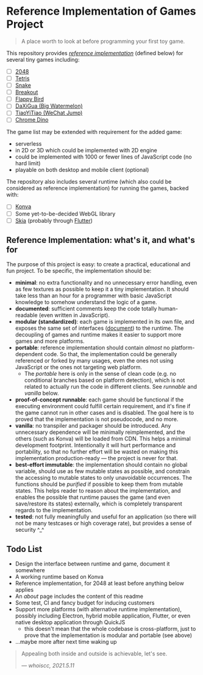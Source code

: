 # Reference Implementation of Games Project

> A place worth to look at before programming your first toy game.

This repository provides *[reference implementation][ref-impl]* (defined below) for 
several tiny games including:
- [ ] [2048][2048]
- [ ] [Tetris][tetris]
- [ ] [Snake][snake]
- [ ] [Breakout][breakout]
- [ ] [Flappy Bird][flappy-bird]
- [ ] [DaXiGua (Big Watermelon)][daxigua]
- [ ] [TiaoYiTiao (WeChat Jump)][tiaoyitiao]
- [ ] [Chrome Dino][chrome-dino]

[ref-impl]: https://en.wikipedia.org/wiki/Reference_implementation
[2048]: https://github.com/gabrielecirulli/2048
[tetris]: https://en.wikipedia.org/wiki/Tetris
[snake]: https://en.wikipedia.org/wiki/Snake_(video_game_genre)
[breakout]: https://en.wikipedia.org/wiki/Breakout_(video_game)
[flappy-bird]: https://en.wikipedia.org/wiki/Flappy_Bird
[daxigua]: https://github.com/liyupi/daxigua
[tiaoyitiao]: https://zh.wikipedia.org/wiki/%E8%B7%B3%E4%B8%80%E8%B7%B3
[chrome-dino]: https://en.wikipedia.org/wiki/Dinosaur_Game

The game list may be extended with requirement for the added game:
* serverless
* in 2D or 3D which could be implemented with 2D engine
* could be implemented with 1000 or fewer lines of JavaScript code (no hard limit)
* playable on both desktop and mobile client (optional)

The repository also includes several runtime (which also could be considered as 
reference implementation) for running the games, backed with:
- [ ] [Konva][konva]
- [ ] Some yet-to-be-decided WebGL library
- [ ] [Skia][skia] (probably through [Flutter][flutter])

[konva]: https://konvajs.org/
[skia]: https://skia.org/
[flutter]: https://flutter.dev/

<!-- todo: explain runtime not production-ready, so not good for fork & add custom
game prototype, and expect it to work. welcome pr -->

## Reference Implementation: what's it, and what's for

The purpose of this project is easy: to create a practical, educational and fun
project. To be specific, the implementation should be:
* **minimal**: no extra functionality and no unnecessary error handling, even as few
  textures as possible to keep it a tiny implementation. It should take less than an
  hour for a programmer with basic JavaScript knowledge to somehow understand the
  logic of a game.
* **documented**: sufficient comments keep the code totally human-readable (even 
  written in JavaScript).
* **modular (standardized)**: each game is implemented in its own file, and exposes
  the same set of interfaces ([document][game-interface-doc]) to the runtime. The 
  decoupling of games and runtime makes it easier to support more games and more 
  platforms.
* **portable**: reference implementation should contain *almost* no 
  platform-dependent code. So that, the implementation could be generally referenced 
  or forked by many usages, even the ones not using JavaScript or the ones not 
  targeting web platform.
  - The *portable* here is only in the sense of clean code (e.g. no conditional
    branches based on platform detection), which is not related to actually run the 
    code in different clients. See *runnable* and *vanilla* below.
* **proof-of-concept runnable**: each game should be functional if the executing
  environment could fulfill certain requirement, and it's fine if the game cannot
  run in other cases and is disabled. The goal here is to proved that the 
  implementation is not pseudocode, and no more.
* **vanilla**: no transpiler and packager should be introduced. Any unnecessary
  dependence will be minimally reimplemented, and the others (such as Konva) will
  be loaded from CDN. This helps a minimal development footprint. Intentionally it
  will hurt performance and portability, so that no further effort will be wasted 
  on making this implementation production-ready &mdash; the project is never for 
  that.
* **best-effort immutable**: the implementation should contain no global variable,
  should use as few mutable states as possible, and constrain the accessing to 
  mutable states to only unavoidable occurrences. The functions should be *purified* 
  if possible to keep them from mutable states. This helps reader to reason about the 
  implementation, and enables the possible that runtime pauses the game (and even
  save/restore its states) externally, which is completely transparent regards to 
  the implementation.
* **tested**: not fully meaningfully and useful for an application (so there will not
  be many testcases or high coverage rate), but provides a sense of security ^_^
  
[game-interface-doc]: Document/GameInterface.markdown

## Todo List

* Design the interface between runtime and game, document it somewhere
* A working runtime based on Konva  
* Reference implementation, for 2048 at least before anything below applies
* An *about* page includes the content of this readme
* Some test, CI and fancy budget for inducing customers
* Support more platforms (with alternative runtime implementation), possibly 
  including Electron, hybrid mobile application, Flutter, or even native desktop
  application through QuickJS
  - this doesn't mean that the whole codebase is cross-platform, just to prove that
    the implementation is modular and portable (see above)
* ...maybe more after next time waking up

> Appealing both inside and outside is achievable, let's see.
> 
> &mdash; <cite>whoiscc, 2021.5.11</cite>